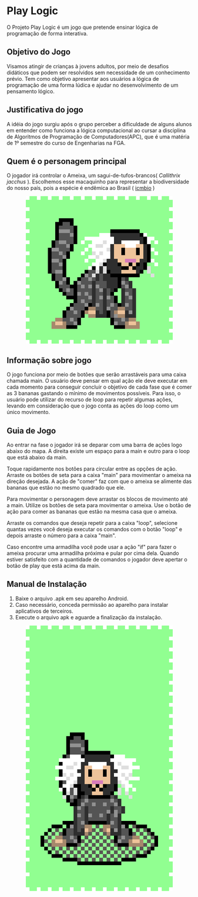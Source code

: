 
  
# Play Logic
O Projeto Play Logic é um jogo que pretende ensinar lógica de programação de forma interativa.

## Objetivo do Jogo

Visamos atingir de crianças à jovens adultos, por meio de desafios didáticos que podem ser resolvidos sem necessidade de um conhecimento prévio.
Tem como objetivo apresentar aos usuários a lógica de programação de uma forma lúdica e ajudar no desenvolvimento de um pensamento lógico.

## Justificativa do jogo

A idéia do jogo surgiu após o grupo perceber a dificuldade de alguns alunos em entender como funciona a lógica computacional ao cursar a disciplina de Algoritmos de Programação de Computadores(APC), que é uma matéria de 1º semestre do curso de Engenharias na FGA.

## Quem é o personagem principal

O jogador irá controlar o Ameixa, um sagui-de-tufos-brancos( *Callithrix jacchus* ). Escolhemos esse macaquinho para representar a biodiversidade do nosso país, pois a espécie é endêmica ao Brasil ( [icmbio](https://www.icmbio.gov.br/portal/faunabrasileira/estado-de-conservacao/7204-mamiferos-callithrix-jacchus-sagui-de-tufo-branco) )

<p align="center">
  <img src="src/assets/visual/Macaco_idle.gif">
</p>

## Informação sobre jogo

O jogo funciona por meio de botões que serão arrastáveis para uma caixa chamada main. O usuário deve pensar em qual ação ele deve executar em cada momento para conseguir concluir o objetivo de cada fase que é comer as 3 bananas gastando o mínimo de movimentos possíveis. Para isso, o usuário pode utilizar do recurso de loop para repetir algumas ações, levando em consideração que o jogo conta as ações do loop como um único movimento.

## Guia de Jogo
Ao entrar na fase o jogador irá se deparar com uma barra de ações logo abaixo do mapa. A direita existe um espaço para a main e outro para o loop que está abaixo da main.

Toque rapidamente nos botões para circular entre as opções de ação. Arraste os botões de seta para a caixa "main" para movimentar o ameixa na direção desejada. A ação de "comer" faz com que o ameixa se alimente das bananas que estão no mesmo quadrado que ele.

Para movimentar o personagem deve arrastar os blocos de movimento até a main. Utilize os botões de seta para movimentar o ameixa. Use o botão de ação para comer as bananas que estão na mesma casa que o ameixa. 

Arraste os comandos que deseja repetir para a caixa "loop", selecione quantas vezes você deseja executar os comandos com o botão "loop" e depois arraste o número para a caixa "main".

Caso encontre uma armadilha você pode usar a ação "if" para fazer o ameixa procurar uma armadilha próxima e pular por cima dela.
Quando estiver satisfeito com a quantidade de comandos o jogador deve apertar o botão de play que está acima da main. 


## Manual de Instalação

1. Baixe o arquivo .apk em seu aparelho Android.
2. Caso necessário, conceda permissão ao aparelho para instalar aplicativos de terceiros.
3. Execute o arquivo apk e aguarde a finalização da instalação.

<p align="center">
  <img src="src/assets/visual/Macaco_trap.gif">
</p>
